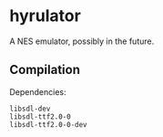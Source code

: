 hyrulator
=========

A NES emulator, possibly in the future.

## Compilation

Dependencies:

	libsdl-dev
	libsdl-ttf2.0-0
	libsdl-ttf2.0-0-dev
